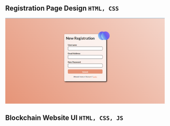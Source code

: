 ## Registration Page Design ` HTML, CSS `
<img src="./glassmorphic-signup/assets/glassmorphic-project.png" alt="signup page project">

## Blockchain Website UI ` HTML, CSS, JS `